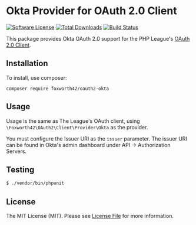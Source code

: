 # Okta Provider for OAuth 2.0 Client
[![Software License](https://img.shields.io/badge/license-MIT-brightgreen.svg?style=flat-square)](LICENSE.md)
[![Total Downloads](https://img.shields.io/packagist/dt/foxworth42/oauth2-okta.svg?style=flat-square)](https://packagist.org/packages/foxworth42/oauth2-okta)
[![Build Status](https://travis-ci.org/foxworth42/oauth2-okta.svg?branch=master)](https://travis-ci.org/foxworth42/oauth2-okta)

This package provides Okta OAuth 2.0 support for the PHP League's [OAuth 2.0 Client](https://github.com/thephpleague/oauth2-client).

## Installation

To install, use composer:

```
composer require foxworth42/oauth2-okta
```

## Usage

Usage is the same as The League's OAuth client, using `\Foxworth42\OAuth2\Client\Provider\Okta` as the provider.

You must configure the Issuer URI as the `issuer` parameter.  The issuer URI can be found in Okta's admin dashboard under API -> Authorization Servers. 

## Testing

``` bash
$ ./vendor/bin/phpunit
```

## License

The MIT License (MIT). Please see [License File](https://github.com/foxworth42/oauth2-okta/blob/master/LICENSE) for more information.
